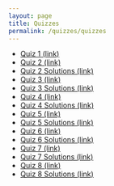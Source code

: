 ```yaml
---
layout: page
title: Quizzes
permalink: /quizzes/quizzes
---
```


* <a target="_parent" href="quiz1.pdf">Quiz 1 (link)</a>
* <a target="_parent" href="quiz2.pdf">Quiz 2 (link)</a>
* <a target="_parent" href="quiz2-soln.pdf">Quiz 2 Solutions (link)</a>
* <a target="_parent" href="quiz3.pdf">Quiz 3 (link)</a>
* <a target="_parent" href="quiz3-soln.pdf">Quiz 3 Solutions (link)</a>
* <a target="_parent" href="quiz4.pdf">Quiz 4 (link)</a>
* <a target="_parent" href="quiz4-soln.pdf">Quiz 4 Solutions (link)</a>
* <a target="_parent" href="quiz5.pdf">Quiz 5 (link)</a>
* <a target="_parent" href="quiz5-soln.pdf">Quiz 5 Solutions (link)</a>
* <a target="_parent" href="quiz6.pdf">Quiz 6 (link)</a>
* <a target="_parent" href="quiz6-soln.pdf">Quiz 6 Solutions (link)</a>
* <a target="_parent" href="quiz7.pdf">Quiz 7 (link)</a>
* <a target="_parent" href="quiz7-soln.pdf">Quiz 7 Solutions (link)</a>
* <a target="_parent" href="quiz8.pdf">Quiz 8 (link)</a>
* <a target="_parent" href="quiz8-soln.pdf">Quiz 8 Solutions (link)</a>



